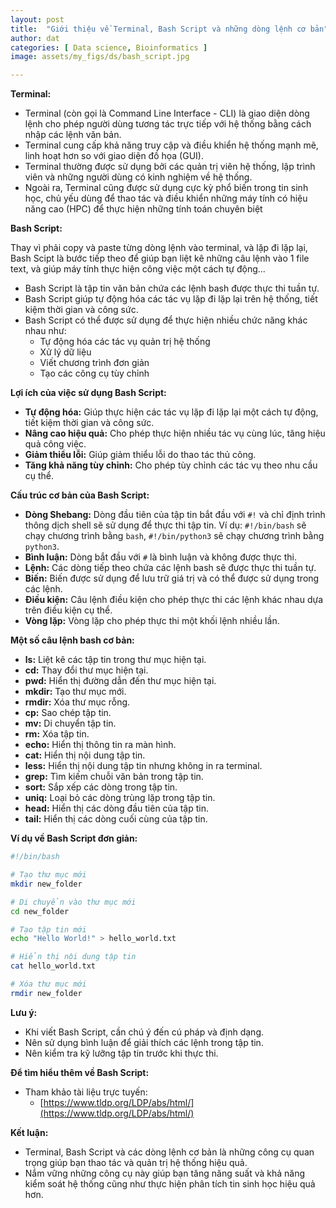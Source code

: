 ```yaml
---
layout: post
title:  "Giới thiệu về Terminal, Bash Script và những dòng lệnh cơ bản"
author: dat
categories: [ Data science, Bioinformatics ]
image: assets/my_figs/ds/bash_script.jpg

---
```


**Terminal:**

* Terminal (còn gọi là Command Line Interface - CLI) là giao diện dòng lệnh cho phép người dùng tương tác trực tiếp với hệ thống bằng cách nhập các lệnh văn bản.
* Terminal cung cấp khả năng truy cập và điều khiển hệ thống mạnh mẽ, linh hoạt hơn so với giao diện đồ họa (GUI).
* Terminal thường được sử dụng bởi các quản trị viên hệ thống, lập trình viên và những người dùng có kinh nghiệm về hệ thống.
* Ngoài ra, Terminal cũng được sử dụng cực kỳ phổ biến trong tin sinh học, chủ yếu dùng để thao tác và điều khiển những máy tính có hiệu năng cao (HPC) để thực hiện những tính toán chuyên biệt

**Bash Script:**

Thay vì phải copy và paste từng dòng lệnh vào terminal, và lặp đi lặp lại, Bash Scipt là bước tiếp theo để giúp bạn liệt kê những câu lệnh vào 1 file text, và giúp máy tính thực hiện công việc một cách tự động...

* Bash Script là tập tin văn bản chứa các lệnh bash được thực thi tuần tự. 
* Bash Script giúp tự động hóa các tác vụ lặp đi lặp lại trên hệ thống, tiết kiệm thời gian và công sức.
* Bash Script có thể được sử dụng để thực hiện nhiều chức năng khác nhau như:
    * Tự động hóa các tác vụ quản trị hệ thống
    * Xử lý dữ liệu
    * Viết chương trình đơn giản
    * Tạo các công cụ tùy chỉnh

**Lợi ích của việc sử dụng Bash Script:**

* **Tự động hóa:** Giúp thực hiện các tác vụ lặp đi lặp lại một cách tự động, tiết kiệm thời gian và công sức.
* **Nâng cao hiệu quả:** Cho phép thực hiện nhiều tác vụ cùng lúc, tăng hiệu quả công việc.
* **Giảm thiểu lỗi:** Giúp giảm thiểu lỗi do thao tác thủ công.
* **Tăng khả năng tùy chỉnh:** Cho phép tùy chỉnh các tác vụ theo nhu cầu cụ thể.

**Cấu trúc cơ bản của Bash Script:**

* **Dòng Shebang:** Dòng đầu tiên của tập tin bắt đầu với `#!` và chỉ định trình thông dịch shell sẽ sử dụng để thực thi tập tin. Ví dụ: `#!/bin/bash` sẽ chạy chương trình bằng `bash`, `#!/bin/python3` sẽ chạy chương trình bằng `python3`.
* **Bình luận:** Dòng bắt đầu với `#` là bình luận và không được thực thi.
* **Lệnh:** Các dòng tiếp theo chứa các lệnh bash sẽ được thực thi tuần tự.
* **Biến:** Biến được sử dụng để lưu trữ giá trị và có thể được sử dụng trong các lệnh.
* **Điều kiện:** Câu lệnh điều kiện cho phép thực thi các lệnh khác nhau dựa trên điều kiện cụ thể.
* **Vòng lặp:** Vòng lặp cho phép thực thi một khối lệnh nhiều lần.

**Một số câu lệnh bash cơ bản:**

* **ls:** Liệt kê các tập tin trong thư mục hiện tại.
* **cd:** Thay đổi thư mục hiện tại.
* **pwd:** Hiển thị đường dẫn đến thư mục hiện tại.
* **mkdir:** Tạo thư mục mới.
* **rmdir:** Xóa thư mục rỗng.
* **cp:** Sao chép tập tin.
* **mv:** Di chuyển tập tin.
* **rm:** Xóa tập tin.
* **echo:** Hiển thị thông tin ra màn hình.
* **cat:** Hiển thị nội dung tập tin.
* **less:** Hiển thị nội dung tập tin nhưng không in ra terminal.
* **grep:** Tìm kiếm chuỗi văn bản trong tập tin.
* **sort:** Sắp xếp các dòng trong tập tin.
* **uniq:** Loại bỏ các dòng trùng lặp trong tập tin.
* **head:** Hiển thị các dòng đầu tiên của tập tin.
* **tail:** Hiển thị các dòng cuối cùng của tập tin.


**Ví dụ về Bash Script đơn giản:**

```bash
#!/bin/bash

# Tạo thư mục mới
mkdir new_folder

# Di chuyển vào thư mục mới
cd new_folder

# Tạo tập tin mới
echo "Hello World!" > hello_world.txt

# Hiển thị nội dung tập tin
cat hello_world.txt

# Xóa thư mục mới
rmdir new_folder
```

**Lưu ý:**

* Khi viết Bash Script, cần chú ý đến cú pháp và định dạng.
* Nên sử dụng bình luận để giải thích các lệnh trong tập tin.
* Nên kiểm tra kỹ lưỡng tập tin trước khi thực thi.


**Để tìm hiểu thêm về Bash Script:**

* Tham khảo tài liệu trực tuyến:
    * [https://www.tldp.org/LDP/abs/html/](https://www.tldp.org/LDP/abs/html/)


**Kết luận:**

* Terminal, Bash Script và các dòng lệnh cơ bản là những công cụ quan trọng giúp bạn thao tác và quản trị hệ thống hiệu quả.
* Nắm vững những công cụ này giúp bạn tăng năng suất và khả năng kiểm soát hệ thống cũng như thực hiện phân tích tin sinh học hiệu quả hơn.



